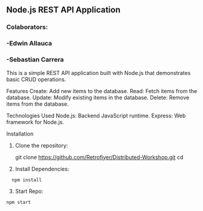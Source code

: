 <h2 id="titulo">Node.js REST API Application</h2>

<h3>Colaborators:</h3>
<h3>-Edwin Allauca</h3>
<h3>-Sebastian Carrera</h3> 

This is a simple REST API application built with Node.js that demonstrates basic CRUD operations.

Features
Create: Add new items to the database.
Read: Fetch items from the database.
Update: Modify existing items in the database.
Delete: Remove items from the database.

Technologies Used
Node.js: Backend JavaScript runtime.
Express: Web framework for Node.js.

Installation
1. Clone the repository:
     
     git clone <https://github.com/Retrofiyer/Distributed-Workshop.git>
     cd <Distributed-Workshop>

2. Install Dependencies:

```bash
  npm install
```

3. Start Repo:

  ```bash
  npm start
```
